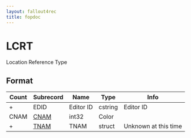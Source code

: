 ```yaml
---
layout: fallout4rec
title: fopdoc
---
```

LCRT
====

Location Reference Type

## Format

Count | Subrecord | Name | Type | Info
------|-------|------|------|-----
+ | EDID | Editor ID | cstring | Editor ID
 | CNAM | [CNAM](Subrecords/CNAM.md) | int32 | Color
+ | [TNAM](Subrecords/TNAM.md) | TNAM | struct | Unknown at this time
